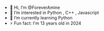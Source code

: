 - 👋 Hi, I’m @ForeverAmine
- 👀 I’m interested in Python , C++ , Javascript
- 🌱 I’m currently learning Python
- ⚡ Fun fact: I'm 13 years old in 2024

<!---
ForeverAmine/ForeverAmine is a ✨ special ✨ repository because its `README.md` (this file) appears on your GitHub profile.
You can click the Preview link to take a look at your changes.
--->
